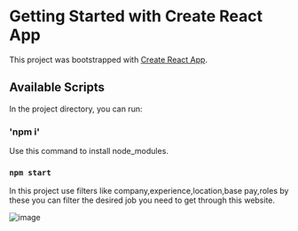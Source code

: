 # Getting Started with Create React App

This project was bootstrapped with [Create React App](https://github.com/facebook/create-react-app).

## Available Scripts

In the project directory, you can run:

### 'npm i' 

Use this command to install node_modules.

### `npm start`

In this project use filters like company,experience,location,base pay,roles by these you can filter the desired  job you need to get through this website.




![image](https://github.com/Ak141414/JOBPORTALREACT/assets/89651643/c1028b64-e504-490e-a2ad-5a7c8ce7d6bf)

